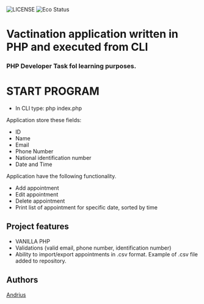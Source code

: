 ![LICENSE](https://img.shields.io/badge/license-MIT-blue.svg?style=flat-square)
![Eco Status](https://img.shields.io/badge/ECO-Friendly-green.svg)


# Vactination application  written in PHP and executed from CLI
### PHP Developer Task fol learning purposes.


# START PROGRAM
- In CLI type: php index.php

Application  store these fields:
- ID
- Name
- Email
- Phone Number
- National identification number
- Date and Time

Application have the following functionality.
- Add appointment
- Edit appointment
- Delete appointment
- Print list of appointment for specific date, sorted by time


## Project features
- VANILLA PHP
- Validations (valid email, phone number, identification number)
- Ability to import/export appointments in .csv format. Example of .csv file added to repository.


## Authors
[Andrius](https://github.com/Urbbiz)